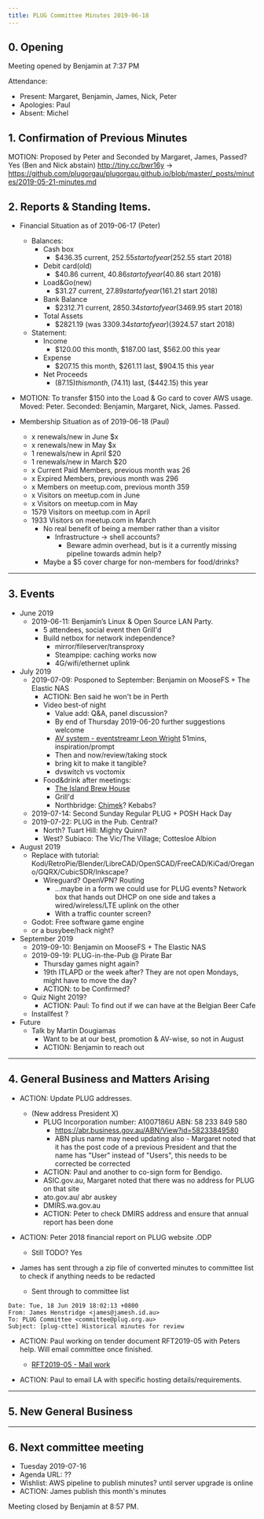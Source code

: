 ```yaml
---
title: PLUG Committee Minutes 2019-06-18
---
```


## 0. Opening
Meeting opened by Benjamin at 7:37 PM

Attendance:
* Present: Margaret, Benjamin, James, Nick, Peter
* Apologies: Paul
* Absent: Michel

## 1. Confirmation of Previous Minutes
MOTION: Proposed by Peter and Seconded by Margaret, James, Passed? Yes (Ben and Nick abstain)
http://tiny.cc/bwr16y
-> https://github.com/plugorgau/plugorgau.github.io/blob/master/_posts/minutes/2019-05-21-minutes.md

## 2. Reports & Standing Items.
* Financial Situation as of 2019-06-17 (Peter)
  * Balances:
    * Cash box
      * $436.35 current, $252.55 start of year  ($252.55 start 2018)
    * Debit card(old)
      * $40.86 current, $40.86 start of year            ($40.86  start 2018)
    * Load&Go(new)
      * $31.27 current, $27.89 start of year    ($161.21 start 2018)
    * Bank Balance
      * $2312.71 current, $2850.34 start of year        ($3469.95 start 2018)
    * Total Assets
      * $2821.19 (was $3309.34 start of year)   ($3924.57 start 2018)
  * Statement:
    * Income
      * $120.00 this month,     $187.00 last, $562.00 this year
    * Expense
      * $207.15 this month,     $261.11 last, $904.15 this year
    * Net Proceeds
      * ($87.15) this month,    ($74.11) last, ($442.15) this year
      
* MOTION: To transfer $150 into the Load & Go card to cover AWS usage.  Moved: Peter. Seconded: Benjamin, Margaret, Nick, James. Passed.

* Membership Situation as of 2019-06-18 (Paul)
  * x renewals/new in June $x
  *	x renewals/new in May $x
  *	1 renewals/new in April $20
  * 1 renewals/new in March $20
  * x Current Paid Members, previous month was 26
  * x Expired Members, previous month was 296
  * x Members on meetup.com, previous month 359
  * x Visitors on meetup.com in June
  * x Visitors on meetup.com in May
  * 1579 Visitors on meetup.com in April
  * 1933 Visitors on meetup.com in March
    * No real benefit of being a member rather than a visitor
      * Infrastructure -> shell accounts?
        * Beware admin overhead, but is it a currently missing pipeline towards admin help?
    * Maybe a $5 cover charge for non-members for food/drinks?

----
## 3. Events

* June 2019
   * 2019-06-11: Benjamin’s Linux & Open Source LAN Party. 
      * 5 attendees, social event then Grill'd
      * Build netbox for network independence?
        * mirror/fileserver/transproxy
        * Steampipe: caching works now
        * 4G/wifi/ethernet uplink
* July 2019
   * 2019-07-09: Posponed to September: Benjamin on MooseFS + The Elastic NAS
     * ACTION: Ben said he won't be in Perth
     * Video best-of night
       * Value add: Q&A, panel discussion?
       * By end of Thursday 2019-06-20 further suggestions welcome
       * [AV system - eventstreamr Leon Wright](https://www.youtube.com/watch?v=qCzVX7-OJtA) 51mins, inspiration/prompt
       * Then and now/review/taking stock
       * bring kit to make it tangible?
       * dvswitch vs voctomix
     * Food&drink after meetings:
       * [The Island Brew House](https://www.theislandeq.com.au/)
       * Grill'd
       * Northbridge: [Chimek](http://chimekchimek.com.au/)? Kebabs?
   * 2019-07-14: Second Sunday Regular PLUG + POSH Hack Day
   * 2019-07-22: PLUG in the Pub. Central?
     * North? Tuart Hill: Mighty Quinn?
     * West? Subiaco: The Vic/The Village; Cottesloe Albion
* August 2019
  * Replace with tutorial: Kodi/RetroPie/Blender/LibreCAD/OpenSCAD/FreeCAD/KiCad/Oregano/GQRX/CubicSDR/Inkscape?
    * Wireguard? OpenVPN? Routing
      * ...maybe in a form we could use for PLUG events? Network box that hands out DHCP on one side and takes a wired/wireless/LTE uplink on the other
      * With a traffic counter screen?
  * Godot: Free software game engine
  * or a busybee/hack night?
* September 2019
   * 2019-09-10: Benjamin on MooseFS + The Elastic NAS
   * 2019-09-19: PLUG-in-the-Pub @ Pirate Bar
     * Thursday games night again?
     * 19th ITLAPD or the week after?
   They are not open Mondays, might have to move the day?
      * ACTION: to be Confirmed?
   * Quiz Night 2019?
     * ACTION: Paul: To find out if we can have at the Belgian Beer Cafe
   *  Installfest ?
* Future
   * Talk by Martin Dougiamas
     * Want to be at our best, promotion & AV-wise, so not in August
     * ACTION: Benjamin to reach out

----
## 4. General Business and Matters Arising

* ACTION: Update PLUG addresses.
  * (New address President X)
    * PLUG Incorporation number: A1007186U ABN: 58 233 849 580
      * https://abr.business.gov.au/ABN/View?id=58233849580
      * ABN plus name may need updating also - Margaret noted that it has the post code of a previous President and that the name has "User" instead of "Users", this needs to be corrected be corrected
    * ACTION: Paul and another to co-sign form for Bendigo.
    * ASIC.gov.au, Margaret noted that there was no address for PLUG on that site
    * ato.gov.au/ abr auskey 
    * DMIRS.wa.gov.au
    * ACTION: Peter to check DMIRS address and ensure that annual report has been done

* ACTION: Peter 2018 financial report on PLUG website .ODP
  * Still TODO? Yes
  
* James has sent through a zip file of converted minutes to committee list to check if anything needs to be redacted
  * Sent through to committee list
```
Date: Tue, 18 Jun 2019 18:02:13 +0800
From: James Henstridge <james@jamesh.id.au>
To: PLUG Committee <committee@plug.org.au>
Subject: [plug-ctte] Historical minutes for review
```

* ACTION: Paul working on tender document RFT2019-05 with Peters help. Will email committee once finished.
   * [RFT2019-05 - Mail work](https://docs.google.com/document/d/1-4OCI0ssp9MuJlYGyzf3f75wsQdWd7NIbZ3bgqHECeg/edit)
     
* ACTION: Paul to email LA with specific hosting details/requirements.

----
## 5. New General Business

----
## 6. Next committee meeting
* Tuesday 2019-07-16
* Agenda URL: ??
* Wishlist: AWS pipeline to publish minutes? until server upgrade is online
* ACTION: James publish this month's minutes

Meeting closed by Benjamin at 8:57 PM.
